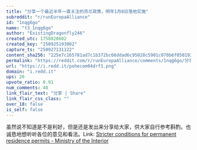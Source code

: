 ```yaml
---
title: "分享一个最近半年一直关注的芬兰政策，明年1月8日落地实施"
subreddit: "r/runEuropaAlliance"
id: "1nqg6go"
name: "t3_1nqg6go"
author: "ExistingDragonfly246"
created_utc: 1758828602
created_key: "250925193002"
capture_ts: "250927131122"
content_sha256: "225e7c165781ad7c1b372bc66ddad6c95028c5901c070b6f050192e244ec2b5c"
permalink: "https://reddit.com/r/runEuropaAlliance/comments/1nqg6go/分享一个最近半年一直关注的芬兰政策明年1月8日落地实施/"
url: "https://i.redd.it/pohecom04drf1.png"
domain: "i.redd.it"
ups: 26
upvote_ratio: 0.91
num_comments: 48
link_flair_text: "分享 | Share"
link_flair_css_class: ""
over_18: false
is_self: false
---
```


<div class="md">

虽然说不知道是不是利好，但是还是发出来分享给大家，供大家自行参考斟酌。也诚恳地想听听各位的意见和看法。Link:
[Stricter conditions for permanent residence permits - Ministry of the
Interior](https://intermin.fi/en/areas-of-expertise/migration/government-programme-measures-to-reform-migration-policy/permanent-residence-permits)

</div>
